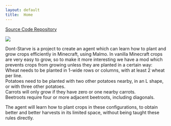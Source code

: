 ```yaml
---
layout: default
title:  Home
---
```


[Source Code Repository](https://github.com/Farbod909/cs175-dont-starve)

![](https://i.imgur.com/iqAfsK6.png)

Dont-Starve is a project to create an agent which can learn how to plant and grow crops efficiently in Minecraft, using Malmo. In vanilla Minecraft crops are very easy to grow, so to make it more interesting we have a mod which prevents crops from growing unless they are planted in a certain way:  
Wheat needs to be planted in 1-wide rows or columns, with at least 2 wheat per line.  
Potatoes need to be planted with two other potatoes nearby, in an L shape, or with three other potatoes.  
Carrots will only grow if they have zero or one nearby carrots.  
Beetroots require four or more adjacent beetroots, including diagonals.

The agent will learn how to plant crops in these configurations, to obtain better and better harvests in its limited space, without being taught these rules directly.

